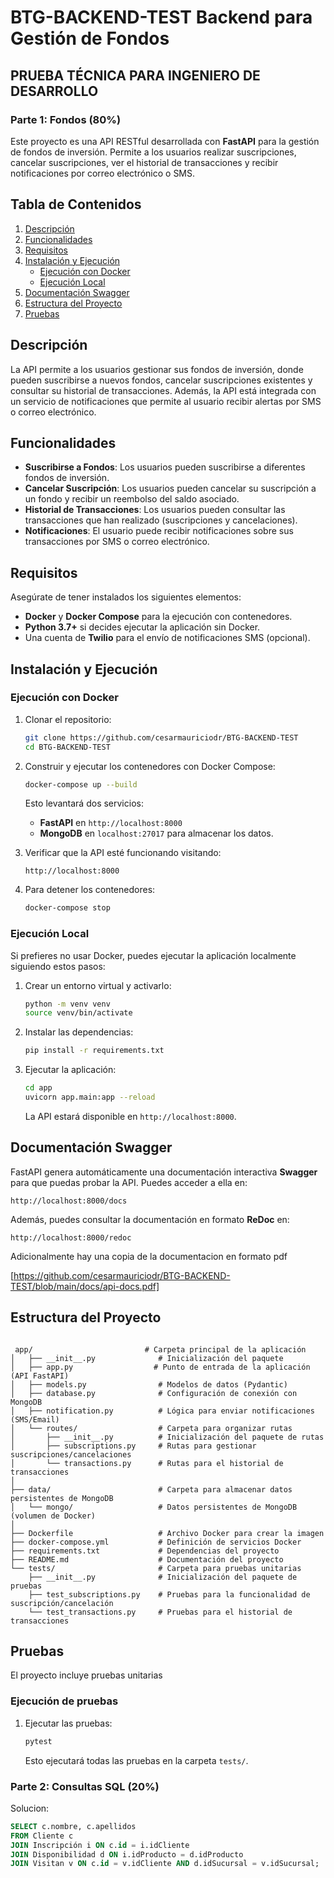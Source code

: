 # BTG-BACKEND-TEST Backend para Gestión de Fondos
## PRUEBA TÉCNICA PARA INGENIERO DE DESARROLLO 
### Parte 1: Fondos  (80%)

Este proyecto es una API RESTful desarrollada con **FastAPI** para la gestión de fondos de inversión. Permite a los usuarios realizar suscripciones, cancelar suscripciones, ver el historial de transacciones y recibir notificaciones por correo electrónico o SMS.

## Tabla de Contenidos

1. [Descripción](#descripción)
2. [Funcionalidades](#funcionalidades)
3. [Requisitos](#requisitos)
4. [Instalación y Ejecución](#instalación-y-ejecución)
   - [Ejecución con Docker](#ejecución-con-docker)
   - [Ejecución Local](#ejecución-local)
5. [Documentación Swagger](#documentación-swagger)
6. [Estructura del Proyecto](#estructura-del-proyecto)
7. [Pruebas](#pruebas)


## Descripción

La API permite a los usuarios gestionar sus fondos de inversión, donde pueden suscribirse a nuevos fondos, cancelar suscripciones existentes y consultar su historial de transacciones. Además, la API está integrada con un servicio de notificaciones que permite al usuario recibir alertas por SMS o correo electrónico.

## Funcionalidades

- **Suscribirse a Fondos**: Los usuarios pueden suscribirse a diferentes fondos de inversión.
- **Cancelar Suscripción**: Los usuarios pueden cancelar su suscripción a un fondo y recibir un reembolso del saldo asociado.
- **Historial de Transacciones**: Los usuarios pueden consultar las transacciones que han realizado (suscripciones y cancelaciones).
- **Notificaciones**: El usuario puede recibir notificaciones sobre sus transacciones por SMS o correo electrónico.

## Requisitos

Asegúrate de tener instalados los siguientes elementos:

- **Docker** y **Docker Compose** para la ejecución con contenedores.
- **Python 3.7+** si decides ejecutar la aplicación sin Docker.
- Una cuenta de **Twilio** para el envío de notificaciones SMS (opcional).

## Instalación y Ejecución

### Ejecución con Docker

1. Clonar el repositorio:

   ```bash
   git clone https://github.com/cesarmauriciodr/BTG-BACKEND-TEST
   cd BTG-BACKEND-TEST
   ```

2. Construir y ejecutar los contenedores con Docker Compose:

   ```bash
   docker-compose up --build
   ```

   Esto levantará dos servicios:
   - **FastAPI** en `http://localhost:8000`
   - **MongoDB** en `localhost:27017` para almacenar los datos.

3. Verificar que la API esté funcionando visitando:

   ```
   http://localhost:8000
   ```

4. Para detener los contenedores:

   ```bash
   docker-compose stop
   ```

### Ejecución Local

Si prefieres no usar Docker, puedes ejecutar la aplicación localmente siguiendo estos pasos:

1. Crear un entorno virtual y activarlo:

   ```bash
   python -m venv venv
   source venv/bin/activate 
   ```

2. Instalar las dependencias:

   ```bash
   pip install -r requirements.txt
   ```

3. Ejecutar la aplicación:

   ```bash
   cd app
   uvicorn app.main:app --reload
   ```

   La API estará disponible en `http://localhost:8000`.

## Documentación Swagger

FastAPI genera automáticamente una documentación interactiva **Swagger** para que puedas probar la API. Puedes acceder a ella en:

```
http://localhost:8000/docs
```

Además, puedes consultar la documentación en formato **ReDoc** en:

```
http://localhost:8000/redoc
```

Adicionalmente hay una copia de la documentacion en formato pdf

[https://github.com/cesarmauriciodr/BTG-BACKEND-TEST/blob/main/docs/api-docs.pdf]


## Estructura del Proyecto

```plaintext

 app/                         # Carpeta principal de la aplicación
│   ├── __init__.py              # Inicialización del paquete
│   ├── app.py                  # Punto de entrada de la aplicación (API FastAPI)
│   ├── models.py                # Modelos de datos (Pydantic)
│   ├── database.py              # Configuración de conexión con MongoDB
│   ├── notification.py          # Lógica para enviar notificaciones (SMS/Email)
│   └── routes/                  # Carpeta para organizar rutas
│       ├── __init__.py          # Inicialización del paquete de rutas
│       ├── subscriptions.py     # Rutas para gestionar suscripciones/cancelaciones
│       └── transactions.py      # Rutas para el historial de transacciones
│
├── data/                        # Carpeta para almacenar datos persistentes de MongoDB
│   └── mongo/                   # Datos persistentes de MongoDB (volumen de Docker)
│
├── Dockerfile                   # Archivo Docker para crear la imagen
├── docker-compose.yml           # Definición de servicios Docker
├── requirements.txt             # Dependencias del proyecto
├── README.md                    # Documentación del proyecto
└── tests/                       # Carpeta para pruebas unitarias
    ├── __init__.py              # Inicialización del paquete de pruebas
    ├── test_subscriptions.py    # Pruebas para la funcionalidad de suscripción/cancelación
    └── test_transactions.py     # Pruebas para el historial de transacciones
```

## Pruebas

El proyecto incluye pruebas unitarias

### Ejecución de pruebas


1. Ejecutar las pruebas:

   ```bash
   pytest
   ```

   Esto ejecutará todas las pruebas en la carpeta `tests/`.


### Parte 2: Consultas SQL (20%)

Solucion:

```sql
SELECT c.nombre, c.apellidos
FROM Cliente c
JOIN Inscripción i ON c.id = i.idCliente
JOIN Disponibilidad d ON i.idProducto = d.idProducto
JOIN Visitan v ON c.id = v.idCliente AND d.idSucursal = v.idSucursal;
```
